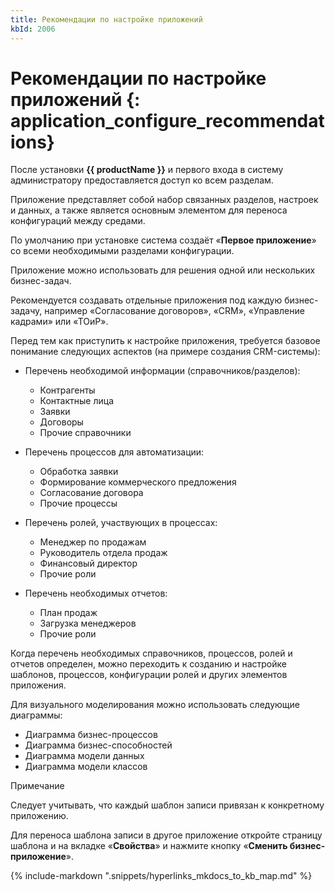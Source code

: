 ```yaml
---
title: Рекомендации по настройке приложений
kbId: 2006
---
```


# Рекомендации по настройке приложений {: application_configure_recommendations}

После установки **{{ productName }}** и первого входа в систему администратору предоставляется доступ ко всем разделам.

Приложение представляет собой набор связанных разделов, настроек и данных, а также является основным элементом для переноса конфигураций между средами.

По умолчанию при установке система создаёт «**Первое приложение**» со всеми необходимыми разделами конфигурации.

Приложение можно использовать для решения одной или нескольких бизнес-задач.

Рекомендуется создавать отдельные приложения под каждую бизнес-задачу, например «Согласование договоров», «CRM», «Управление кадрами» или «ТОиР».

Перед тем как приступить к настройке приложения, требуется базовое понимание следующих аспектов (на примере создания CRM-системы):

- Перечень необходимой информации (справочников/разделов):  

	- Контрагенты
	- Контактные лица
	- Заявки
	- Договоры
	- Прочие справочники
- Перечень процессов для автоматизации:
	- Обработка заявки
	- Формирование коммерческого предложения
	- Согласование договора
	- Прочие процессы
- Перечень ролей, участвующих в процессах:
	- Менеджер по продажам
	- Руководитель отдела продаж
	- Финансовый директор
	- Прочие роли
- Перечень необходимых отчетов:
	- План продаж
	- Загрузка менеджеров
	- Прочие роли

Когда перечень необходимых справочников, процессов, ролей и отчетов определен, можно переходить к созданию и настройке шаблонов, процессов, конфигурации ролей и других элементов приложения.

Для визуального моделирования можно использовать следующие диаграммы:

- Диаграмма бизнес-процессов
- Диаграмма бизнес-способностей
- Диаграмма модели данных
- Диаграмма модели классов

Примечание

Следует учитывать, что каждый шаблон записи привязан к конкретному приложению.

Для переноса шаблона записи в другое приложение откройте страницу шаблона и на вкладке «**Свойства**» и нажмите кнопку «**Сменить бизнес-приложение**».

{%
include-markdown ".snippets/hyperlinks_mkdocs_to_kb_map.md"
%}
